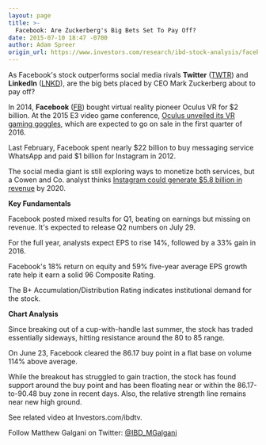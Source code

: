 ```yaml
---
layout: page
title: >-
  Facebook: Are Zuckerberg's Big Bets Set To Pay Off?
date: 2015-07-10 18:47 -0700
author: Adam Spreer
origin_url: https://www.investors.com/research/ibd-stock-analysis/facebook-breaks-out-near-q2-earnings/
---
```





  



As Facebook's stock outperforms social media rivals **Twitter** ([TWTR](https://research.investors.com/quote.aspx?symbol=TWTR)) and **LinkedIn** ([LNKD](https://research.investors.com/quote.aspx?symbol=LNKD)), are the big bets placed by CEO Mark Zuckerberg about to pay off?

  

In 2014, **Facebook** ([FB](https://research.investors.com/quote.aspx?symbol=FB)) bought virtual reality pioneer Oculus VR for $2 billion. At the 2015 E3 video game conference, [Oculus unveiled its VR gaming goggles](http://news.investors.com/technology-click/061115-756877-oculus-rift-vr-googles-due-out-in-q1-2016.htm), which are expected to go on sale in the first quarter of 2016.

  

Last February, Facebook spent nearly $22 billion to buy messaging service WhatsApp and paid $1 billion for Instagram in 2012.

  

The social media giant is still exploring ways to monetize both services, but a Cowen and Co. analyst thinks [Instagram could generate $5.8 billion in revenue](http://news.investors.com/technology/062915-759254-instagram-buy-it-button-risks-alienating-users.htm) by 2020.

  

**Key Fundamentals**

  

Facebook posted mixed results for Q1, beating on earnings but missing on revenue. It's expected to release Q2 numbers on July 29.

  

For the full year, analysts expect EPS to rise 14%, followed by a 33% gain in 2016.

  

Facebook's 18% return on equity and 59% five-year average EPS growth rate help it earn a solid 96 Composite Rating.

  

The B+ Accumulation/Distribution Rating indicates institutional demand for the stock.

  

**Chart Analysis**

  

Since breaking out of a cup-with-handle last summer, the stock has traded essentially sideways, hitting resistance around the 80 to 85 range.

  

On June 23, Facebook cleared the 86.17 buy point in a flat base on volume 114% above average.

  

While the breakout has struggled to gain traction, the stock has found support around the buy point and has been floating near or within the 86.17-to-90.48 buy zone in recent days. Also, the relative strength line remains near new high ground.

  

See related video at Investors.com/ibdtv.

  

Follow Matthew Galgani on Twitter: [@IBD\_MGalgani](http://www.twitter.com/IBD_mgalgani)




